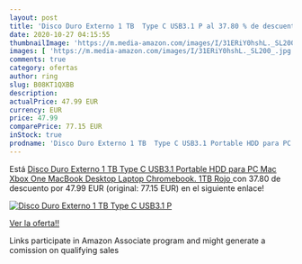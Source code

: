 ```yaml
---
layout: post
title: 'Disco Duro Externo 1 TB  Type C USB3.1 P al 37.80 % de descuento'
date: 2020-10-27 04:15:55
thumbnailImage: 'https://m.media-amazon.com/images/I/31ERiY0hshL._SL200_.jpg'
images: [ 'https://m.media-amazon.com/images/I/31ERiY0hshL._SL200_.jpg' ]
comments: true
category: ofertas
author: ring
slug: B08KT1QXBB
description:
actualPrice: 47.99 EUR
currency: EUR
price: 47.99
comparePrice: 77.15 EUR
inStock: true
prodname: 'Disco Duro Externo 1 TB  Type C USB3.1 Portable HDD para PC  Mac  Xbox One  MacBook  Desktop  Laptop  Chromebook.  1TB Rojo '
---
```


Está [Disco Duro Externo 1 TB  Type C USB3.1 Portable HDD para PC  Mac  Xbox One  MacBook  Desktop  Laptop  Chromebook.  1TB Rojo ](https://www.amazon.es/dp/B08KT1QXBB/?tag=tolees-21) con 37.80 de descuento por 47.99 EUR (original: 77.15 EUR) en el siguiente enlace!

[![Disco Duro Externo 1 TB  Type C USB3.1 P](https://m.media-amazon.com/images/I/31ERiY0hshL._SL200_.jpg)](https://www.amazon.es/dp/B08KT1QXBB/?tag=tolees-21)

[Ver la oferta!!](https://www.amazon.es/dp/B08KT1QXBB/?tag=tolees-21)

Links participate in Amazon Associate program and might generate a comission on qualifying sales


